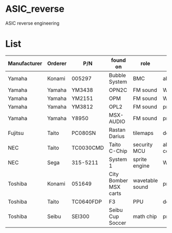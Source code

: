 # ASIC_reverse
ASIC reverse engineering


# List
|Manufacturer|Orderer|P/N|found on|role|status|
|------------|-------|---|--------|----|------|
|Yamaha|Konami|005297|Bubble System|BMC|all complete|
|Yamaha|Yamaha|YM3438|OPN2C|FM sound|WIP - see [IKAOPN]( https://github.com/ika-musume/IKAOPN )|
|Yamaha|Yamaha|YM2151|OPM|FM sound|WIP - see [IKAOPM]( https://github.com/ika-musume/IKAOPM )|
|Yamaha|Yamaha|YM3812|OPL2|FM sound|preparing|
|Yamaha|Yamaha|Y8950|MSX-AUDIO|FM sound|preparing|
|Fujitsu|Taito|PC080SN|Rastan<br> Darius|tilemaps|decapped|
|NEC|Taito|TC0030CMD|Taito C-Chip|security MCU|all complete(embargoed)|
|NEC|Sega|315-5211|System 1|sprite engine|WIP|
|Toshiba|Konami|051649|City Bomber<br> MSX carts|wavetable sound|preparing|
|Toshiba|Taito|TC0640FDP|F3|PPU|decapped|
|Toshiba|Seibu|SEI300|Seibu Cup Soccer|math chip|preparing|

